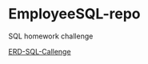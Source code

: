 # EmployeeSQL-repo
SQL homework challenge

[ERD-SQL-Callenge](https://github.com/cyffer/EmployeeSQL-repo/blob/master/ERD-SQLchallenge.png)
